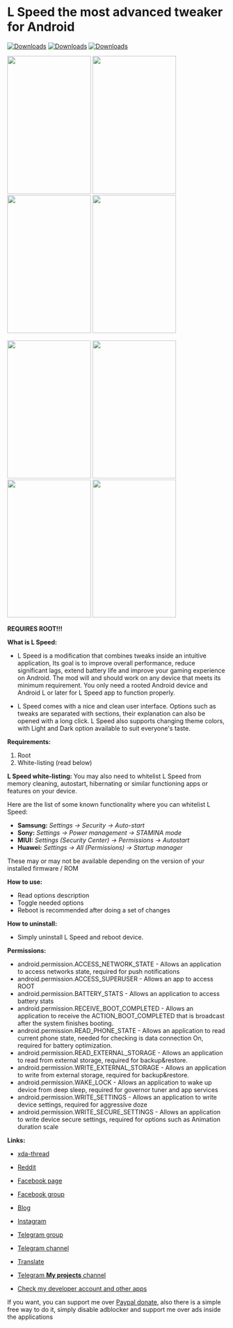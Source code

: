 <h1>L Speed the most advanced tweaker for Android</h1>

[![Downloads](https://pepy.tech/badge/video2tfrecord)](https://pepy.tech/project/video2tfrecord)
[![Downloads](https://pepy.tech/badge/video2tfrecord/month)](https://pepy.tech/project/video2tfrecord/month)
[![Downloads](https://pepy.tech/badge/video2tfrecord/week)](https://pepy.tech/project/video2tfrecord/week)

<img src="https://github.com/Paget96/LSpeed/blob/master/screenshots/1.png" width="192" height="317"/> <img src="https://github.com/Paget96/LSpeed/blob/master/screenshots/2.png" width="192" height="317"/> <img src="https://github.com/Paget96/LSpeed/blob/master/screenshots/3.png" width="192" height="317"/> <img src="https://github.com/Paget96/LSpeed/blob/master/screenshots/4.png" width="192" height="317"/> 

<img src="https://github.com/Paget96/LSpeed/blob/master/screenshots/5.png" width="192" height="317"/> <img src="https://github.com/Paget96/LSpeed/blob/master/screenshots/6.png" width="192" height="317"/> <img src="https://github.com/Paget96/LSpeed/blob/master/screenshots/7.png" width="192" height="317"/> <img src="https://github.com/Paget96/LSpeed/blob/master/screenshots/8.png" width="192" height="317"/> 


**REQUIRES ROOT!!!**

**What is L Speed:**
- L Speed is a modification that combines tweaks inside an intuitive application, Its goal is to improve overall performance, reduce significant lags, extend battery life and improve your gaming experience on Android.
The mod will and should work on any device that meets its minimum requirement.
You only need a rooted Android device and Android L or later for L Speed app to function properly.

- L Speed comes with a nice and clean user interface. Options such as tweaks are separated with sections, their explanation can also be opened with a long click. L Speed also supports changing theme colors, with Light and Dark option available to suit everyone's taste.

**Requirements:**
1. Root
2. White-listing (read below)

**L Speed white-listing:**
You may also need to whitelist L Speed from memory cleaning, autostart, hibernating or similar functioning apps or features on your device.

Here are the list of some known functionality where you can whitelist L Speed:
- **Samsung:** *Settings -> Security -> Auto-start*
- **Sony:** *Settings -> Power management -> STAMINA mode*
- **MIUI:** *Settings (Security Center) -> Permissions -> Autostart*
- **Huawei:** *Settings -> All (Permissions) -> Startup manager*

These may or may not be available depending on the version of your installed firmware / ROM

**How to use:**
- Read options description
- Toggle needed options
- Reboot is recommended after doing a set of changes

**How to uninstall:**
- Simply uninstall L Speed and reboot device.

**Permissions:**
- android.permission.ACCESS_NETWORK_STATE - Allows an application to access networks state, required for push notifications
- android.permission.ACCESS_SUPERUSER - Allows an app to access ROOT
- android.permission.BATTERY_STATS - Allows an application to access battery stats
- android.permission.RECEIVE_BOOT_COMPLETED - Allows an application to receive the ACTION_BOOT_COMPLETED that is broadcast after the system finishes booting.
- android.permission.READ_PHONE_STATE - Allows an application to read current phone state, needed for checking is data connection On, required for battery optimization.
- android.permission.READ_EXTERNAL_STORAGE - Allows an application to read from external storage, required for backup&restore.
- android.permission.WRITE_EXTERNAL_STORAGE - Allows an application to write from external storage, required for backup&restore.
- android.permission.WAKE_LOCK - Allows an application to wake up device from deep sleep, required for governor tuner and app services
- android.permission.WRITE_SETTINGS - Allows an application to write device settings, required for aggressive doze
- android.permission.WRITE_SECURE_SETTINGS - Allows an application to write device secure settings, required for options such as Animation duration scale


**Links:**
- [xda-thread](https://forum.xda-developers.com/apps/l-speed)
- [Reddit](https://www.reddit.com/r/LSpeedOptimizer/)
- [Facebook page](https://www.facebook.com/LSpeedAndroidOptimizer)
- [Facebook group](https://www.facebook.com/groups/169281933668021/?source_id=1503157226676471)
- [Blog](https:/lspeed2016.wordpress.com)
- [Instagram](https://instagram.com/p/BxUcz0zlVUj/?igshid=1ib59rrsrjffl)
- [Telegram group](https://t.me/LSpeedDiscussion)
- [Telegram channel](https://t.me/LSpeedChannel)
- [Translate](https://forum.xda-developers.com/apps/l-speed/translating-help-translating-l-speed-t3587252)
- [Telegram **My projects** channel](https://t.me/paget96_projects_channel)

- [Check my developer account and other apps](https://play.google.com/store/apps/dev?id=6924549437581780390&hl=en)

If you want, you can support me over [Paypal donate](https://paypal.me/Paget96), also there is a simple free way to do it, simply disable adblocker and support me over ads inside the applications



